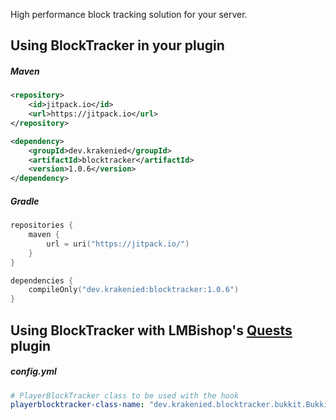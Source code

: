High performance block tracking solution for your server.

Using BlockTracker in your plugin
------
##### Maven
```xml
<repository>
    <id>jitpack.io</id>
    <url>https://jitpack.io</url>
</repository>
```
```xml
<dependency>
    <groupId>dev.krakenied</groupId>
    <artifactId>blocktracker</artifactId>
    <version>1.0.6</version>
</dependency>
```
##### Gradle
```kotlin
repositories {
    maven {
        url = uri("https://jitpack.io/")
    }
}
```
```kotlin
dependencies {
    compileOnly("dev.krakenied:blocktracker:1.0.6")
}
```
Using BlockTracker with LMBishop's [Quests](https://modrinth.com/plugin/quests) plugin
------
##### config.yml
```yml
# PlayerBlockTracker class to be used with the hook
playerblocktracker-class-name: "dev.krakenied.blocktracker.bukkit.BukkitBlockTrackerPlugin"
```
